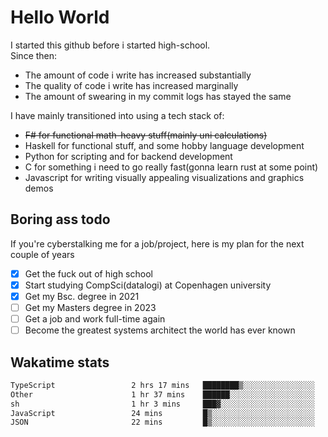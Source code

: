 # Hello World

I started this github before i started high-school.  
Since then:
- The amount of code i write has increased substantially
- The quality of code i write has increased marginally
- The amount of swearing in my commit logs has stayed the same

I have mainly transitioned into using a tech stack of:
- ~~F# for functional math-heavy stuff(mainly uni calculations)~~
- Haskell for functional stuff, and some hobby language development
- Python for scripting and for backend development
- C for something i need to go really fast(gonna learn rust at some point)
- Javascript for writing visually appealing visualizations and graphics demos

## Boring ass todo
If you're cyberstalking me for a job/project, here is my plan for the next couple of years
- [x] Get the fuck out of high school
- [x] Start studying CompSci(datalogi) at Copenhagen university
- [x] Get my Bsc. degree in 2021
- [ ] Get my Masters degree in 2023
- [ ] Get a job and work full-time again
- [ ] Become the greatest systems architect the world has ever known

## Wakatime stats
<!--START_SECTION:waka-->

```txt
TypeScript                 2 hrs 17 mins   ████████▒░░░░░░░░░░░░░░░░   33.22 %
Other                      1 hr 37 mins    ██████░░░░░░░░░░░░░░░░░░░   23.59 %
sh                         1 hr 3 mins     ███▓░░░░░░░░░░░░░░░░░░░░░   15.32 %
JavaScript                 24 mins         █▒░░░░░░░░░░░░░░░░░░░░░░░   05.87 %
JSON                       22 mins         █▒░░░░░░░░░░░░░░░░░░░░░░░   05.53 %
```

<!--END_SECTION:waka-->
